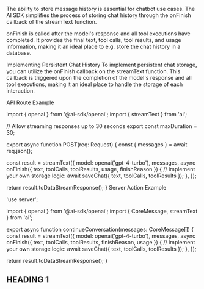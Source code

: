 The ability to store message history is essential for chatbot use cases. The AI SDK simplifies the process of storing chat history through the onFinish callback of the streamText function.

onFinish is called after the model's response and all tool executions have completed. It provides the final text, tool calls, tool results, and usage information, making it an ideal place to e.g. store the chat history in a database.

Implementing Persistent Chat History
To implement persistent chat storage, you can utilize the onFinish callback on the streamText function. This callback is triggered upon the completion of the model's response and all tool executions, making it an ideal place to handle the storage of each interaction.

API Route Example

import { openai } from '@ai-sdk/openai';
import { streamText } from 'ai';

// Allow streaming responses up to 30 seconds
export const maxDuration = 30;

export async function POST(req: Request) {
  const { messages } = await req.json();

  const result = streamText({
    model: openai('gpt-4-turbo'),
    messages,
    async onFinish({ text, toolCalls, toolResults, usage, finishReason }) {
      // implement your own storage logic:
      await saveChat({ text, toolCalls, toolResults });
    },
  });

  return result.toDataStreamResponse();
}
Server Action Example

'use server';

import { openai } from '@ai-sdk/openai';
import { CoreMessage, streamText } from 'ai';

export async function continueConversation(messages: CoreMessage[]) {
  const result = streamText({
    model: openai('gpt-4-turbo'),
    messages,
    async onFinish({ text, toolCalls, toolResults, finishReason, usage }) {
      // implement your own storage logic:
      await saveChat({ text, toolCalls, toolResults });
    },
  });

  return result.toDataStreamResponse();
}
## HEADING 1


